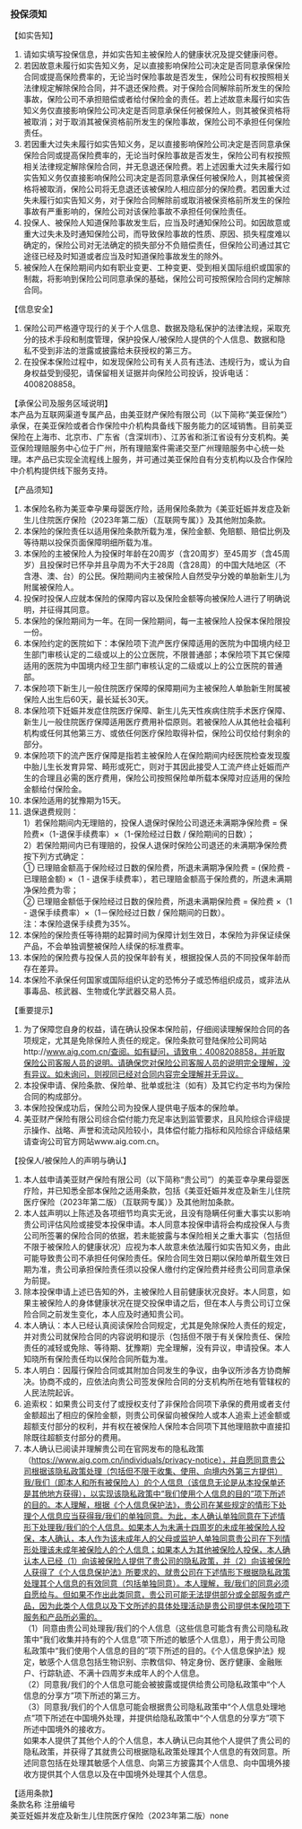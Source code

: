 ### 投保须知

【如实告知】  
1. 请如实填写投保信息，并如实告知主被保险人的健康状况及提交健康问卷。  
2. 若因故意未履行如实告知义务，足以直接影响保险公司决定是否同意承保保险合同或提高保险费率的，无论当时保险事故是否发生，保险公司有权按照相关法律规定解除保险合同，并不退还保险费。对于保险合同解除前所发生的保险事故，保险公司不承担赔偿或者给付保险金的责任。若上述故意未履行如实告知义务仅直接影响保险公司决定是否同意承保任何被保险人，则其被保资格将被取消；对于取消其被保资格前所发生的保险事故，保险公司不承担任何保险责任。  
3. 若因重大过失未履行如实告知义务，足以直接影响保险公司决定是否同意承保保险合同或提高保险费率的，无论当时保险事故是否发生，保险公司有权按照相关法律规定解除保险合同，并无息退还保险费。若上述因重大过失未履行如实告知义务仅直接影响保险公司决定是否同意承保任何被保险人，则其被保资格将被取消，保险公司将无息退还该被保险人相应部分的保险费。若因重大过失未履行如实告知义务，对于保险合同解除前或取消被保资格前所发生的保险事故有严重影响的，保险公司对该保险事故不承担任何保险责任。  
4. 投保人、被保险人知道保险事故发生后，应当及时通知保险公司。如因故意或重大过失未及时通知保险公司，而导致保险事故的性质、原因、损失程度难以确定的，保险公司对无法确定的损失部分不负赔偿责任，但保险公司通过其它途径已经及时知道或者应当及时知道保险事故发生的除外。  
5. 被保险人在保险期间内如有职业变更、工种变更、受到相关国际组织或国家的制裁，将影响到保险公司同意承保的基础，保险公司可按照保险合同约定解除合同。

【信息安全】  
1. 保险公司严格遵守现行的关于个人信息、数据及隐私保护的法律法规，采取充分的技术手段和制度管理，保护投保人/被保险人提供的个人信息、数据和隐私不受到非法的泄露或披露给未获授权的第三方。  
2. 在投保本保险过程中，如发现保险公司有关人员有违法、违规行为，或认为自身权益受到侵犯，请保留相关证据并向保险公司投诉，投诉电话：4008208858。

【承保公司及服务区域说明】  
本产品为互联网渠道专属产品，由美亚财产保险有限公司（以下简称“美亚保险”）承保，在美亚保险或者合作保险中介机构具备线下服务能力的区域销售。目前美亚保险在上海市、北京市、广东省（含深圳市）、江苏省和浙江省设有分支机构。美亚保险理赔服务中心位于广州，所有理赔案件需递交至广州理赔服务中心统一处理。本产品已实现全流程线上服务，并可通过美亚保险自有分支机构以及合作保险中介机构提供线下服务支持。

【产品须知】  
1. 本保险名称为美亚幸孕果母婴医疗险，适用保险条款为《美亚妊娠并发症及新生儿住院医疗保险（2023年第二版）（互联网专属）》及其他附加条款。  
2. 本保险的保险责任以适用保险条款所载为准，保险金额、免赔额、赔偿比例及等待期以投保页面保障明细所载为准。  
3. 本保险的主被保险人为投保时年龄在20周岁（含20周岁）至45周岁（含45周岁）且投保时已怀孕并且孕周为不大于28周（含28周）的中国大陆地区（不含港、澳、台）的公民。保险期间内主被保险人自然受孕分娩的单胎新生儿为附属被保险人。  
4. 投保时投保人应就本保险的保障内容以及保险金额等向被保险人进行了明确说明，并征得其同意。  
5. 本保险的保险期间为一年。在同一保险期间，每一主被保险人投保本保险限投一份。  
6. 本保险约定的医院如下：本保险项下流产医疗保障适用的医院为中国境内经卫生部门审核认定的二级或以上的公立医院，不限普通部；本保险项下其它保障适用的医院为中国境内经卫生部门审核认定的二级或以上的公立医院的普通部。  
7. 本保险项下新生儿一般住院医疗保障的保障期间为主被保险人单胎新生附属被保险人出生后60天，最长延长30天。  
8. 本保险项下妊娠并发症住院医疗保障、新生儿先天性疾病住院手术医疗保障、新生儿一般住院医疗保障适用医疗费用补偿原则。若被保险人从其他社会福利机构或任何其他第三方、或依任何医疗保险取得补偿，保险公司仅给付剩余的部分。  
9. 本保险项下的流产医疗保障是指若主被保险人在保险期间内经医院检查发现腹中胎儿生长发育异常、畸形或死亡，则对于其因此接受人工流产终止妊娠而产生的合理且必需的医疗费用，保险公司按照保险单所载本保障对应适用的保险金额给付保险金。  
10. 本保险适用的犹豫期为15天。  
11. 退保退费规则：  
1）若保险期间内无理赔的，投保人退保时保险公司退还未满期净保险费 = 保险费×（1-退保手续费率）×（1-保险经过日数 / 保险期间的日数）；  
2）若保险期间内已有理赔的，投保人退保时保险公司退还的未满期净保险费按下列方式确定：  
① 已理赔金额高于保险经过日数的保险费，所退未满期净保险费 = (保险费 - 已理赔金额) ×（1 - 退保手续费率），若已理赔金额高于保险费的，所退未满期净保险费为零；  
② 已理赔金额低于保险经过日数的保险费，所退未满期保险费 = 保险费 ×（1 - 退保手续费率）×（1－保险经过日数 / 保险期间的日数）。  
注：本保险退保手续费为35%。  
12. 本保险的保险责任等待期的起算时间为保障计划生效日，本保险为非保证续保产品，不会单独调整被保险人续保的标准费率。  
13. 本保险的保险费与投保人员的投保年龄有关，根据投保人员的不同投保年龄而存在差异。  
14. 本保险不承保任何国家或国际组织认定的恐怖分子或恐怖组织成员，或非法从事毒品、核武器、生物或化学武器交易人员。

【重要提示】  
1. 为了保障您自身的权益，请在确认投保本保险前，仔细阅读理解保险合同的各项规定，尤其是免除保险人责任的规定。保险条款可登陆保险公司网站http://www.aig.com.cn/查阅。如有疑问，请致电：4008208858，并听取保险公司客服人员的说明。请确保您对保险公司客服人员的说明完全理解，没有异议。如未询问，则视同已经对合同内容完全理解并无异议。  
2. 本投保申请、保险条款、保险单、批单或批注（如有）及其它约定书均为保险合同的构成部分。  
3. 本保险投保成功后，保险公司为投保人提供电子版本的保险单。  
4. 美亚财产保险有限公司综合偿付能力充足率达到监管要求，且风险综合评级提示操作、战略、声誉和流动风险较小，具体偿付能力指标和风险综合评级结果请查询公司官方网站www.aig.com.cn。

【投保人/被保险人的声明与确认】  
1. 本人兹申请美亚财产保险有限公司（以下简称“贵公司”）的美亚幸孕果母婴医疗险，并已知悉全部本保险之适用条款，包括《美亚妊娠并发症及新生儿住院医疗保险（2023年第二版）（互联网专属）》及其他附加条款。  
2. 本人兹声明以上陈述及各项细节均真实无讹，且没有隐瞒任何重大事实以影响贵公司评估风险或接受本投保申请。本人同意本投保申请将会构成投保人与贵公司所签署的保险合同的依据，若未能披露与本保险相关之重大事实（包括但不限于被保险人的健康状况）应视为本人故意未依法履行如实告知义务，由此可能导致贵公司不承担任何保险责任。保险合同生效日期以保险单所载生效日期为准，贵公司承担保险责任须以投保人缴付约定保险费并经贵公司同意承保为前提。  
3. 除本投保申请上述已告知的外，主被保险人目前健康状况良好。本人同意，如果主被保险人的身体健康状况在提交投保申请之后，但在本人与贵公司订立保险合同之前发生变化，本人应及时通知贵公司。  
4. 本人确认：本人已经认真阅读保险合同规定，尤其是免除保险人责任的规定，并对贵公司就保险合同的内容说明和提示（包括但不限于有关保险责任、保险责任的减轻或免除、等待期、犹豫期）完全理解，没有异议，申请投保。本人知晓所有保险责任均以保险合同所载为准。  
5. 本人明白：因履行保险合同或其附加合同发生的争议，由争议所涉各方协商解决。协商不成的，应依法向贵公司签发保险合同的分支机构所在地有管辖权的人民法院起诉。  
6. 追索权：如果贵公司支付了或授权支付了非保险合同项下承保的费用或者支付金额超出了相应的保险金额，则贵公司保留向被保险人或本人追索上述金额或超额支付部分的权利，并有权在被保险人保险本合同项下其他理赔款中直接扣除既往超额支付部分的费用。  
7. 本人确认已阅读并理解贵公司在官网发布的隐私政策（https://www.aig.com.cn/individuals/privacy-notice），并自愿同意贵公司根据该隐私政策处理（包括但不限于收集、使用、向境内外第三方提供）我/我们（即本人和所有被保险人）的个人信息（该信息无论是从本投保单还是其他地方获得），以实现该隐私政策中“我们使用个人信息的目的”项下所述的目的。本人理解，根据《个人信息保护法》，贵公司在某些规定的情形下处理个人信息应当获得我/我们的单独同意。为此，本人确认单独同意在下述情形下处理我/我们的个人信息。如果本人为未满十四周岁的未成年被保险人投保，本人确认，本人作为该未成年人的父母或监护人单独同意贵公司在下列情形处理该未成年被保险人的个人信息；如果本人为其他被保险人投保，本人确认本人已经（1）向该被保险人提供了贵公司的隐私政策，并（2）向该被保险人获得了《个人信息保护法》所要求的、就贵公司在下述情形下根据隐私政策处理其个人信息的有效同意（包括单独同意）。本人理解，我/我们的同意必须自愿给与。但如果不作出此类同意，贵公司可能无法提供部分或全部服务或产品，因为此类个人信息以及下文所述的具体处理活动是贵公司提供本保险项下服务和产品所必需的。  
（1）同意由贵公司处理我/我们的个人信息（这些信息可能含有贵公司隐私政策中“我们收集并持有的个人信息”项下所述的敏感个人信息），用于贵公司隐私政策中“我们使用个人信息的目的”项下所述的目的。《个人信息保护法》规定，敏感个人信息包括生物识别、宗教信仰、特定身份、医疗健康、金融账户、行踪轨迹、不满十四周岁未成年人的个人信息。  
（2）同意我/我们的个人信息可能会被披露或提供给贵公司隐私政策中“个人信息的分享方”项下所述的第三方。  
（3）同意我/我们的个人信息可能会根据贵公司隐私政策中“个人信息处理地点”项下所述在中国境外处理，并提供给隐私政策中“个人信息的分享方”项下所述中国境外的接收方。  
如果本人提供了其他个人的个人信息，本人确认已向其他个人提供了贵公司的隐私政策，并获得了其就贵公司根据隐私政策处理其个人信息的有效同意。所述同意包括在处理其敏感个人信息、向第三方披露其个人信息、向中国境外接收方提供其个人信息以及在中国境外处理其个人信息。

【适用条款】  
条款名称 注册编号  
美亚妊娠并发症及新生儿住院医疗保险（2023年第二版）none